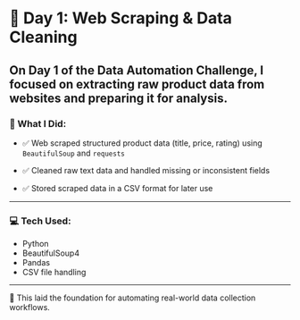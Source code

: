# 🐍 Day 1: Web Scraping & Data Cleaning

On Day 1 of the Data Automation Challenge, I focused on extracting raw product data from websites and preparing it for analysis.
---
### 🔹 What I Did:
- ✅ Web scraped structured product data (title, price, rating) using `BeautifulSoup` and `requests`
  
- ✅ Cleaned raw text data and handled missing or inconsistent fields

- ✅ Stored scraped data in a CSV format for later use
---
### 💻 Tech Used:
- Python
- BeautifulSoup4
- Pandas
- CSV file handling
---
📌 This laid the foundation for automating real-world data collection workflows.
